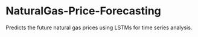 # NaturalGas-Price-Forecasting
Predicts the future natural gas prices using LSTMs for time series analysis.
